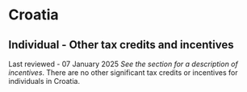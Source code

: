 # Croatia
## Individual - Other tax credits and incentives
Last reviewed - 07 January 2025
_See the_ _section for a description of incentives_. There are no other significant tax credits or incentives for individuals in Croatia.
